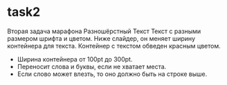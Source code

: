 # task2
Вторая задача марафона
Разношёрстный Текст
Текст с разными размером шрифта и цветом. Ниже слайдер, он меняет ширину контейнера для текста. Контейнер с текстом обведен красным цветом.

- Ширина контейнера от 100pt до 300pt.
- Переносит слова и буквы, если не хватает места.
- Если слово может влезть, то оно должно быть на строке выше.
